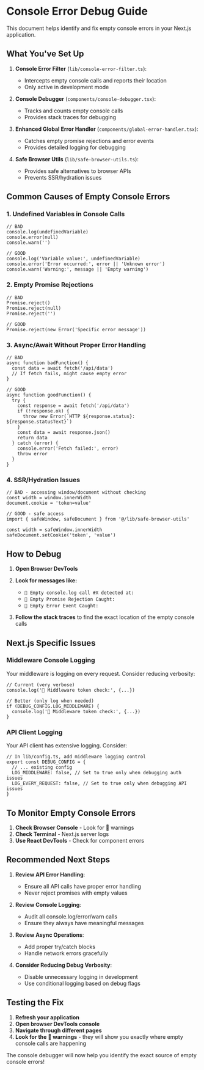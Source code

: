 # Console Error Debug Guide

This document helps identify and fix empty console errors in your Next.js application.

## What You've Set Up

1. **Console Error Filter** (`lib/console-error-filter.ts`):
   - Intercepts empty console calls and reports their location
   - Only active in development mode

2. **Console Debugger** (`components/console-debugger.tsx`):
   - Tracks and counts empty console calls
   - Provides stack traces for debugging

3. **Enhanced Global Error Handler** (`components/global-error-handler.tsx`):
   - Catches empty promise rejections and error events
   - Provides detailed logging for debugging

4. **Safe Browser Utils** (`lib/safe-browser-utils.ts`):
   - Provides safe alternatives to browser APIs
   - Prevents SSR/hydration issues

## Common Causes of Empty Console Errors

### 1. Undefined Variables in Console Calls
```tsx
// BAD
console.log(undefinedVariable)
console.error(null)
console.warn('')

// GOOD
console.log('Variable value:', undefinedVariable)
console.error('Error occurred:', error || 'Unknown error')
console.warn('Warning:', message || 'Empty warning')
```

### 2. Empty Promise Rejections
```tsx
// BAD
Promise.reject()
Promise.reject(null)
Promise.reject('')

// GOOD
Promise.reject(new Error('Specific error message'))
```

### 3. Async/Await Without Proper Error Handling
```tsx
// BAD
async function badFunction() {
  const data = await fetch('/api/data')
  // If fetch fails, might cause empty error
}

// GOOD
async function goodFunction() {
  try {
    const response = await fetch('/api/data')
    if (!response.ok) {
      throw new Error(`HTTP ${response.status}: ${response.statusText}`)
    }
    const data = await response.json()
    return data
  } catch (error) {
    console.error('Fetch failed:', error)
    throw error
  }
}
```

### 4. SSR/Hydration Issues
```tsx
// BAD - accessing window/document without checking
const width = window.innerWidth
document.cookie = 'token=value'

// GOOD - safe access
import { safeWindow, safeDocument } from '@/lib/safe-browser-utils'

const width = safeWindow.innerWidth
safeDocument.setCookie('token', 'value')
```

## How to Debug

1. **Open Browser DevTools**
2. **Look for messages like:**
   - `🚨 Empty console.log call #X detected at:`
   - `🚨 Empty Promise Rejection Caught:`
   - `🚨 Empty Error Event Caught:`

3. **Follow the stack traces** to find the exact location of the empty console calls

## Next.js Specific Issues

### Middleware Console Logging
Your middleware is logging on every request. Consider reducing verbosity:

```tsx
// Current (very verbose)
console.log('🔐 Middleware token check:', {...})

// Better (only log when needed)
if (DEBUG_CONFIG.LOG_MIDDLEWARE) {
  console.log('🔐 Middleware token check:', {...})
}
```

### API Client Logging
Your API client has extensive logging. Consider:

```tsx
// In lib/config.ts, add middleware logging control
export const DEBUG_CONFIG = {
  // ... existing config
  LOG_MIDDLEWARE: false, // Set to true only when debugging auth issues
  LOG_EVERY_REQUEST: false, // Set to true only when debugging API issues
}
```

## To Monitor Empty Console Errors

1. **Check Browser Console** - Look for 🚨 warnings
2. **Check Terminal** - Next.js server logs
3. **Use React DevTools** - Check for component errors

## Recommended Next Steps

1. **Review API Error Handling**:
   - Ensure all API calls have proper error handling
   - Never reject promises with empty values

2. **Review Console Logging**:
   - Audit all console.log/error/warn calls
   - Ensure they always have meaningful messages

3. **Review Async Operations**:
   - Add proper try/catch blocks
   - Handle network errors gracefully

4. **Consider Reducing Debug Verbosity**:
   - Disable unnecessary logging in development
   - Use conditional logging based on debug flags

## Testing the Fix

1. **Refresh your application**
2. **Open browser DevTools console**
3. **Navigate through different pages**
4. **Look for the 🚨 warnings** - they will show you exactly where empty console calls are happening

The console debugger will now help you identify the exact source of empty console errors!

